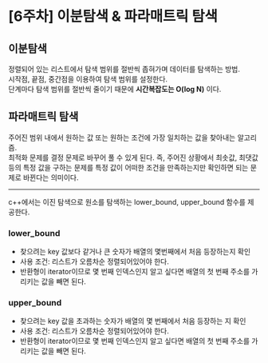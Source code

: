 # [6주차] 이분탐색 & 파라매트릭 탐색

## 이분탐색

정렬되어 있는 리스트에서 탐색 범위를 절반씩 좁혀가며 데이터를 탐색하는 방법.  
시작점, 끝점, 중간점을 이용하여 탐색 범위를 설정한다.  
단계마다 탐색 범위를 절반씩 줄이기 때문에 **시간복잡도는 O(log N)** 이다.

## 파라매트릭 탐색

주어진 범위 내에서 원하는 값 또는 원하는 조건에 가장 일치하는 값을 찾아내는 알고리즘.  
최적화 문제를 결정 문제로 바꾸어 풀 수 있게 된다. 즉, 주어진 상황에서 최솟값, 최댓값 등의 특정 값을 구하는 문제를 특정 값이 어떠한 조건을 만족하는지만 확인하면 되는 문제로 바뀐다는 의미이다.

---

c++에서는 이진 탐색으로 원소를 탐색하는 lower_bound, upper_bound 함수를 제공한다.

### lower_bound

- 찾으려는 key 값보다 같거나 큰 숫자가 배열의 몇번째에서 처음 등장하는지 확인
- 사용 조건: 리스트가 오름차순 정렬되어있어야 한다.
- 반환형이 iterator이므로 몇 번째 인덱스인지 알고 싶다면 배열의 첫 번째 주소를 가리키는 값을 빼면 된다.

### upper_bound

- 찾으려는 key 값을 초과하는 숫자가 배열의 몇 번째에서 처음 등장하는 지 확인
- 사용 조건: 리스트가 오름차순 정렬되어있어야 한다.
- 반환형이 iterator이므로 몇 번째 인덱스인지 알고 싶다면 배열의 첫 번째 주소를 가리키는 값을 빼면 된다.
